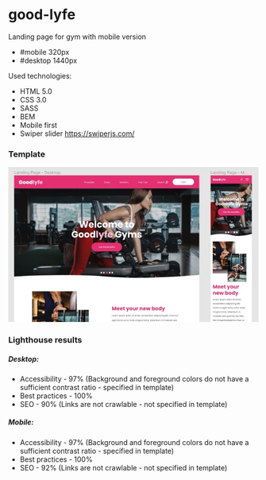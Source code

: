 # good-lyfe
Landing page for gym with mobile version

+ #mobile 320px
+ #desktop 1440px

Used technologies:
+ HTML 5.0
+ CSS 3.0
+ SASS
+ BEM
+ Mobile first
+ Swiper slider https://swiperjs.com/

### Template
![template screenshot](/template/screen-template.jpg)

### Lighthouse results

##### Desktop:
+ Accessibility - 97% (Background and foreground colors do not have a sufficient contrast ratio - specified in template)
+ Best practices - 100%
+ SEO - 90% (Links are not crawlable - not specified in template)

##### Mobile:
+ Accessibility - 97% (Background and foreground colors do not have a sufficient contrast ratio - specified in template)
+ Best practices - 100%
+ SEO - 92% (Links are not crawlable - not specified in template)
